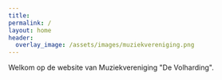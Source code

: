 ```yaml
---
title:
permalink: /
layout: home
header:
  overlay_image: /assets/images/muziekvereniging.png
---
```

Welkom op de website van Muziekvereniging "De Volharding".